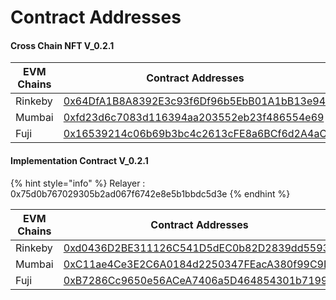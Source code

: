 # Contract Addresses

#### Cross Chain NFT V\_0.2.1

| EVM Chains | Contract Addresses                                                                                                                   |
| ---------- | ------------------------------------------------------------------------------------------------------------------------------------ |
| Rinkeby    | [0x64DfA1B8A8392E3c93f6Df96b5EbB01A1bB13e94](https://rinkeby.etherscan.io/address/0x64DfA1B8A8392E3c93f6Df96b5EbB01A1bB13e94#code)   |
| Mumbai     | [0xfd23d6c7083d116394aa203552eb23f486554e69](https://mumbai.polygonscan.com/address/0xfd23d6c7083d116394aa203552eb23f486554e69#code) |
| Fuji       | [0x16539214c06b69b3bc4c2613cFE8a6BCf6d2A4aC](https://testnet.snowtrace.io/address/0x16539214c06b69b3bc4c2613cFE8a6BCf6d2A4aC#code)   |

#### Implementation Contract V\_0.2.1

{% hint style="info" %}
Relayer : 0x75d0b767029305b2ad067f6742e8e5b1bbdc5d3e
{% endhint %}

| EVM Chains | Contract Addresses                                                                                                                   |
| ---------- | ------------------------------------------------------------------------------------------------------------------------------------ |
| Rinkeby    | [0xd0436D2BE311126C541D5dEC0b82D2839dd5593B](https://rinkeby.etherscan.io/address/0xd0436D2BE311126C541D5dEC0b82D2839dd5593B#code)   |
| Mumbai     | [0xC11ae4Ce3E2C6A0184d2250347FEacA380f99C9D](https://mumbai.polygonscan.com/address/0xC11ae4Ce3E2C6A0184d2250347FEacA380f99C9D#code) |
| Fuji       | [0xB7286Cc9650e56ACeA7406a5D464854301b71994](https://testnet.snowtrace.io/address/0xB7286Cc9650e56ACeA7406a5D464854301b71994#code)   |
